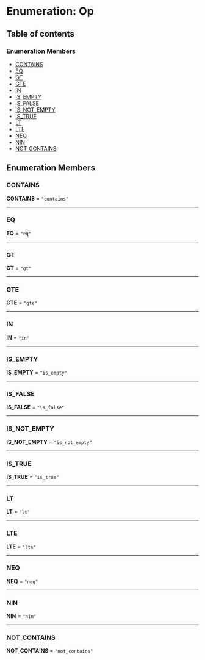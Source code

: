 # Enumeration: Op

## Table of contents

### Enumeration Members

* [CONTAINS](/en/auto-docs/form-antd-materials/enums/Op.md#contains)
* [EQ](/en/auto-docs/form-antd-materials/enums/Op.md#eq)
* [GT](/en/auto-docs/form-antd-materials/enums/Op.md#gt)
* [GTE](/en/auto-docs/form-antd-materials/enums/Op.md#gte)
* [IN](/en/auto-docs/form-antd-materials/enums/Op.md#in)
* [IS\_EMPTY](/en/auto-docs/form-antd-materials/enums/Op.md#is_empty)
* [IS\_FALSE](/en/auto-docs/form-antd-materials/enums/Op.md#is_false)
* [IS\_NOT\_EMPTY](/en/auto-docs/form-antd-materials/enums/Op.md#is_not_empty)
* [IS\_TRUE](/en/auto-docs/form-antd-materials/enums/Op.md#is_true)
* [LT](/en/auto-docs/form-antd-materials/enums/Op.md#lt)
* [LTE](/en/auto-docs/form-antd-materials/enums/Op.md#lte)
* [NEQ](/en/auto-docs/form-antd-materials/enums/Op.md#neq)
* [NIN](/en/auto-docs/form-antd-materials/enums/Op.md#nin)
* [NOT\_CONTAINS](/en/auto-docs/form-antd-materials/enums/Op.md#not_contains)

## Enumeration Members

### CONTAINS

**CONTAINS** = `"contains"`

***

### EQ

**EQ** = `"eq"`

***

### GT

**GT** = `"gt"`

***

### GTE

**GTE** = `"gte"`

***

### IN

**IN** = `"in"`

***

### IS\_EMPTY

**IS\_EMPTY** = `"is_empty"`

***

### IS\_FALSE

**IS\_FALSE** = `"is_false"`

***

### IS\_NOT\_EMPTY

**IS\_NOT\_EMPTY** = `"is_not_empty"`

***

### IS\_TRUE

**IS\_TRUE** = `"is_true"`

***

### LT

**LT** = `"lt"`

***

### LTE

**LTE** = `"lte"`

***

### NEQ

**NEQ** = `"neq"`

***

### NIN

**NIN** = `"nin"`

***

### NOT\_CONTAINS

**NOT\_CONTAINS** = `"not_contains"`
